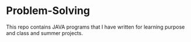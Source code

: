 # Problem-Solving
This repo contains JAVA programs that I have written for learning purpose and class and summer projects.
